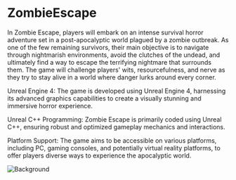 # ZombieEscape
 
In Zombie Escape, players will embark on an intense survival horror adventure set in a post-apocalyptic world plagued by a zombie outbreak. As one of the few remaining survivors, their main objective is to navigate through nightmarish environments, avoid the clutches of the undead, and ultimately find a way to escape the terrifying nightmare that surrounds them. The game will challenge players' wits, resourcefulness, and nerve as they try to stay alive in a world where danger lurks around every corner.

Unreal Engine 4: The game is developed using Unreal Engine 4, harnessing its advanced graphics capabilities to create a visually stunning and immersive horror experience.

Unreal C++ Programming: Zombie Escape is primarily coded using Unreal C++, ensuring robust and optimized gameplay mechanics and interactions.

Platform Support: The game aims to be accessible on various platforms, including PC, gaming consoles, and potentially virtual reality platforms, to offer players diverse ways to experience the apocalyptic world.

![Background](https://github.com/Harish007-hack/ZombieEscapeGame/assets/63545094/bbed5af7-8e67-4e69-b8b9-df7f22f0048a)
